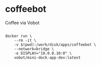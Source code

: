 # coffeebot
Coffee via Vobot
```

docker run \
    --rm -it \
    -v $(pwd):/work/disk/apps/coffeebot \
    --network=bridge \
    -e DISPLAY="10.0.0.10:0" \
    vobot/mini-dock-app-dev:latest

```